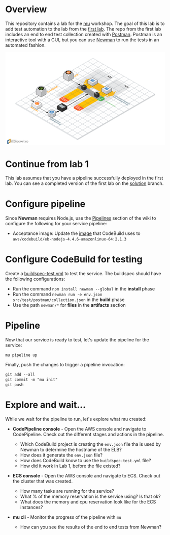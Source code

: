 # Overview
This repository contains a lab for the [mu](https://github.com/stelligent/mu) workshop.  The goal of this lab is to add test automation to the lab from the [first lab](https://github.com/stelligent/mu-workshop-lab1).  The repo from the first lab includes an end to end test collection created with [Postman](https://www.getpostman.com/).  Postman is an interactive tool with a GUI, but you can use [Newman](https://github.com/postmanlabs/newman) to run the tests in an automated fashion.

![Architecture Diagram](architecture.png)


# Continue from lab 1
This lab assumes that you have a pipeline successfully deployed in the first lab.  You can see a completed version of the first lab on the [solution](https://github.com/stelligent/mu-workshop-lab1/tree/solution) branch.

# Configure pipeline
Since **Newman** requires Node.js, use the [Pipelines](https://github.com/stelligent/mu/wiki/Pipelines#configuration) section of the wiki to configure the following for your service pipeline:

* Acceptance image: Update the [image](http://docs.aws.amazon.com/codebuild/latest/userguide/build-env-ref.html#build-env-ref-available) that CodeBuild uses to `aws/codebuild/eb-nodejs-4.4.6-amazonlinux-64:2.1.3`

# Configure CodeBuild for testing
Create a [buildspec-test.yml](http://docs.aws.amazon.com/codebuild/latest/userguide/build-spec-ref.html#build-spec-ref-syntax) to test the service.  The buildspec should have the following configurations:

* Run the command `npm install newman --global` in the **install** phase
* Run the command `newman run -e env.json src/test/postman/collection.json` in the **build** phase
* Use the path `newman/*` for **files** in the **artifacts** section

#  Pipeline
Now that our service is ready to test, let's update the pipeline for the service:

```
mu pipeline up
```

Finally, push the changes to trigger a pipeline invocation:

```
git add --all
git commit -m "mu init"
git push
```


# Explore and wait...
While we wait for the pipeline to run, let's explore what mu created:

* **CodePipeline console** - Open the AWS console and navigate to CodePipeline.  Check out the different stages and actions in the pipeline.
    * Which CodeBuild project is creating the `env.json` file tha is used by Newman to determine the hostname of the ELB?
    * How does it generate the `env.json` file?
    * How does CodeBuild know to use the `buildspec-test.yml` file?
    * How did it work in Lab 1, before the file existed?

* **ECS console** - Open the AWS console and navigate to ECS.  Check out the cluster that was created.
    * How many tasks are running for the service?
    * What % of the memory reservation is the service using?  Is that ok?
    * What does the memory and cpu reservation look like for the ECS instances?

* **mu cli** - Monitor the progress of the pipeline with `mu`
    * How can you see the results of the end to end tests from Newman?
